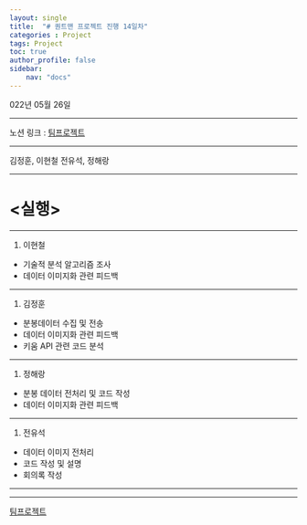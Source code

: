```yaml
---
layout: single
title:  "# 퀀트맨 프로젝트 진행 14일차"
categories : Project
tags: Project
toc: true
author_profile: false
sidebar:
    nav: "docs"
---
```


022년 05월 26일

---

노션 링크 : [팀프로젝트](https://www.notion.so/a2ad4238e60b48e48d339c4bfef2b2b0)

---

김정훈, 이현철 전유석, 정해랑

---
# <실행>

---

1. 이현철
- 기술적 분석 알고리즘 조사
- 데이터 이미지화 관련 피드백

---

1. 김정훈
- 분봉데이터 수집 및 전송
- 데이터 이미지화 관련 피드백
- 키움 API 관련 코드 분석

---

1. 정해랑
- 분봉 데이터 전처리 및 코드 작성
- 데이터 이미지화 관련 피드백

---

1. 전유석
- 데이터 이미지 전처리
- 코드 작성 및 설명
- 회의록 작성

---

---



[팀프로젝트](https://www.notion.so/2d46204840d8429794deacab627e1eb7)
